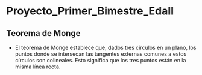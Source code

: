 # Proyecto_Primer_Bimestre_EdaII

## Teorema de Monge
- El teorema de Monge establece que, dados tres círculos en un plano, los puntos donde se intersecan las tangentes externas comunes a estos círculos son colineales. Esto significa que los tres puntos están en la misma línea recta. 